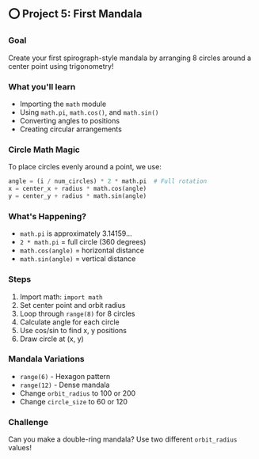 ## ⭕ Project 5: First Mandala

### Goal
Create your first spirograph-style mandala by arranging 8 circles around a center point using trigonometry!

### What you'll learn
- Importing the `math` module
- Using `math.pi`, `math.cos()`, and `math.sin()`
- Converting angles to positions
- Creating circular arrangements

### Circle Math Magic
To place circles evenly around a point, we use:
```python
angle = (i / num_circles) * 2 * math.pi  # Full rotation
x = center_x + radius * math.cos(angle)
y = center_y + radius * math.sin(angle)
```

### What's Happening?
- `math.pi` is approximately 3.14159...
- `2 * math.pi` = full circle (360 degrees)
- `math.cos(angle)` = horizontal distance
- `math.sin(angle)` = vertical distance

### Steps
1. Import math: `import math`
2. Set center point and orbit radius
3. Loop through `range(8)` for 8 circles
4. Calculate angle for each circle
5. Use cos/sin to find x, y positions
6. Draw circle at (x, y)

### Mandala Variations
- `range(6)` - Hexagon pattern
- `range(12)` - Dense mandala
- Change `orbit_radius` to 100 or 200
- Change `circle_size` to 60 or 120

### Challenge
Can you make a double-ring mandala? Use two different `orbit_radius` values!
